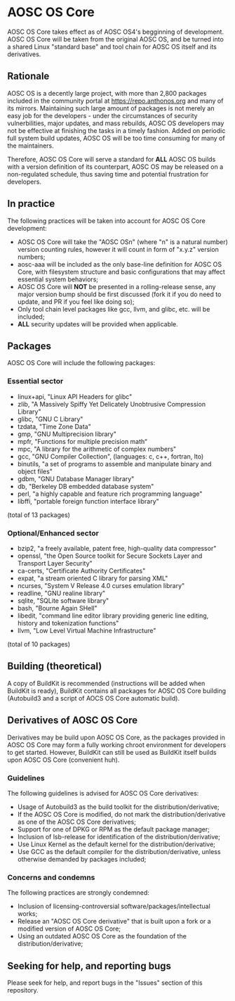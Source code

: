 # AOSC OS Core
AOSC OS Core takes effect as of AOSC OS4's begginning of development. AOSC OS Core will be taken from the original AOSC OS, and be turned into a shared Linux "standard base" and tool chain for AOSC OS itself and its derivatives.

## Rationale
AOSC OS is a decently large project, with more than 2,800 packages included in the community portal at https://repo.anthonos.org and many of its mirrors. Maintaining such large amount of packages is not merely an easy job for the developers - under the circumstances of security vulnerbilities, major updates, and mass rebuilds, AOSC OS developers may not be effective at finishing the tasks in a timely fashion. Added on periodic full system build updates, AOSC OS will be too time consuming for many of the maintainers.

Therefore, AOSC OS Core will serve a standard for **ALL** AOSC OS builds with a version definition of its counterpart, AOSC OS may be released on a non-regulated schedule, thus saving time and potential frustration for developers.

## In practice
The following practices will be taken into account for AOSC OS Core development:

* AOSC OS Core will take the "AOSC OSn" (where "n" is a natural number) version counting rules, however it will count in form of "x.y.z" version numbers;
* aosc-aaa will be included as the only base-line definition for AOSC OS Core, with filesystem structure and basic configurations that may affect essential system behaviors;
* AOSC OS Core will **NOT** be presented in a rolling-release sense, any major version bump should be first discussed (fork it if you do need to update, and PR if you feel like doing so);
* Only tool chain level packages like gcc, llvm, and glibc, etc. will be included;
* **ALL** security updates will be provided when applicable.

## Packages
AOSC OS Core will include the following packages:

### Essential sector

* linux+api, "Linux API Headers for glibc"
* zlib, "A Massively Spiffy Yet Delicately Unobtrusive Compression Library"
* glibc, "GNU C Library"
* tzdata, "Time Zone Data"
* gmp, "GNU Multiprecision library"
* mpfr, "Functions for multiple precision math“
* mpc, "A library for the arithmetic of complex numbers"
* gcc, "GNU Compiler Collection", (languages: c, c++, fortran, lto)
* binutils, "a set of programs to assemble and manipulate binary and object files"
* gdbm, "GNU Database Manager library"
* db, "Berkeley DB embedded database system"
* perl, "a highly capable and feature rich programming language"
* libffi, "portable foreign function interface library"

(total of 13 packages)

### Optional/Enhanced sector

* bzip2, "a freely available, patent free, high-quality data compressor"
* openssl, "the Open Source toolkit for Secure Sockets Layer and Transport Layer Security"
* ca-certs, "Certificate Authority Certificates"
* expat, "a stream oriented C library for parsing XML"
* ncurses, "System V Release 4.0 curses emulation library"
* readline, "GNU realine library"
* sqlite, "SQLite software library"
* bash, "Bourne Again SHell"
* libedit, "command line editor library providing generic line editing, history and tokenization functions"
* llvm, "Low Level Virtual Machine Infrastructure"

(total of 10 packages)

## Building (theoretical)
A copy of BuildKit is recommended (instructions will be added when BuildKit is ready), BuildKit contains all packages for AOSC OS Core building (Autobuild3 and a script of AOCS OS Core automatic build).

## Derivatives of AOSC OS Core
Derivatives may be build upon AOSC OS Core, as the packages provided in AOSC OS Core may form a fully working chroot environment for developers to get started. However, BuildKit can still be used as BuildKit itself builds upon AOSC OS Core (convenient huh).

### Guidelines
The following guidelines is advised for AOSC OS Core derivatives:

* Usage of Autobuild3 as the build toolkit for the distribution/derivative;
* If the AOSC OS Core is modified, do not mark the distribution/derivative as one of the AOSC OS Core derivatives;
* Support for one of DPKG or RPM as the default package manager;
* Inclusion of lsb-release for identification of the distribution/derivative;
* Use Linux Kernel as the default kernel for the distribution/derivative;
* Use GCC as the default compiler for the distribution/derivative, unless otherwise demanded by packages included;

### Concerns and condemns
The following practices are strongly condemned:

* Inclusion of licensing-controversial software/packages/intellectual works;
* Release an "AOSC OS Core derivative" that is built upon a fork or a modified version of AOSC OS Core;
* Using an outdated AOSC OS Core as the foundation of the distribution/derivative;

## Seeking for help, and reporting bugs
Please seek for help, and report bugs in the "Issues" section of this repository.
